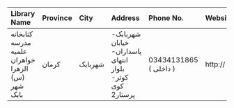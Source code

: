 | Library Name                                     | Province   | City    | Address                                                                | Phone No.              | Website   |
|:-------------------------------------------------|:-----------|:--------|:-----------------------------------------------------------------------|:-----------------------|:----------|
| کتابخانه مدرسه علمیه خواهران الزهرا (س) شهر بابک | کرمان      | شهربابک | شهربابک- خیابان پاسداران-  انتهای بلوار کوثر- کوی پرستار2              | 03434131865 ( داخلی  ) | http://   |